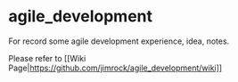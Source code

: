 # agile_development

For record some agile development experience, idea, notes.

Please refer to [[Wiki Page|https://github.com/jimrock/agile_development/wiki]]
